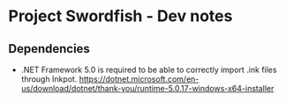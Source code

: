# Project Swordfish - Dev notes

## Dependencies 
- .NET Framework 5.0 is required to be able to correctly import .ink files through Inkpot. https://dotnet.microsoft.com/en-us/download/dotnet/thank-you/runtime-5.0.17-windows-x64-installer
